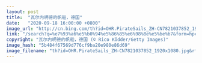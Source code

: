 ```yaml
---
layout: post
title:  "瓦尔内明德的帆船，德国"
date:   "2020-09-18 16:00:00 +0800"
image_url: "http://cn.bing.com/th?id=OHR.PirateSails_ZH-CN7821037852_1920x1080.jpg&rf=LaDigue_1920x1080.jpg&pid=hp"
link: "/search?q=%e7%93%a6%e5%b0%94%e5%86%85%e6%98%8e%e5%be%b7&form=hpcapt&mkt=zh-cn"
copyright: "瓦尔内明德的帆船，德国 (© Rico Ködder/Getty Images)"
image_hash: "5b484f67569d776cf9ba20e980e86d69"
image_filename: "th?id=OHR.PirateSails_ZH-CN7821037852_1920x1080.jpg&rf=LaDigue_1920x1080.jpg&pid=hp"
---
```

